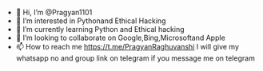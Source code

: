 - 👋 Hi, I’m @Pragyan1101
- 👀 I’m interested in Pythonand Ethical Hacking
- 🌱 I’m currently learning Python and Ethical hacking
- 💞️ I’m looking to collaborate on Google,Bing,Microsoftand Apple
- 📫 How to reach me https://t.me/PragyanRaghuvanshi
I will give my whatsapp no and group link on telegram if you message me on telegram

<!---
Pragyan1101/Pragyan1101 is a ✨ special ✨ repository because its `python.md` (this file) appears on your GitHub profile.
You can click the Preview link to take a look at your changes. https://t.me/PragyanRaghuvanshi
--->
